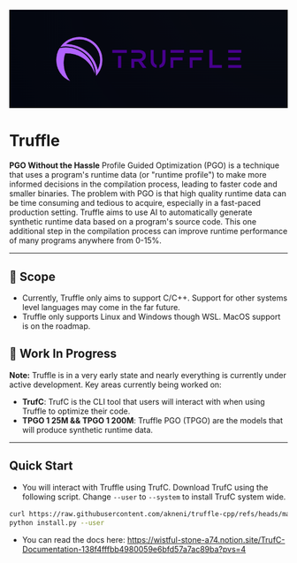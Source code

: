 ![Banner](./branding/truffle-banner.png)

# Truffle
**PGO Without the Hassle**
Profile Guided Optimization (PGO) is a technique that uses a program's runtime data (or "runtime profile") to make more informed decisions in the compilation process, leading to faster code and smaller binaries. The problem with PGO is that high quality runtime data can be time consuming and tedious to acquire, especially in a fast-paced production setting. Truffle aims to use AI to automatically generate synthetic runtime data based on a program's source code. This one additional step in the compilation process can improve runtime performance of many programs anywhere from 0-15%. 

---

## 🔭 Scope
- Currently, Truffle only aims to support C/C++. Support for other systems level languages may come in the far future. 
- Truffle only supports Linux and Windows though WSL. MacOS support is on the roadmap. 

## 🚧 Work In Progress
**Note:** Truffle is in a very early state and nearly everything is currently under active development.
Key areas currently being worked on:
- **TrufC**: TrufC is the CLI tool that users will interact with when using Truffle to optimize their code. 
- **TPGO 1 25M && TPGO 1 200M**: Truffle PGO (TPGO) are the models that will produce synthetic runtime data.

---

## Quick Start
- You will interact with Truffle using TrufC. Download TrufC using the following script. Change `--user` to `--system` to install TrufC system wide. 
```bash
curl https://raw.githubusercontent.com/akneni/truffle-cpp/refs/heads/main/trufc/scripts/install.py -o install.py
python install.py --user
```
- You can read the docs here: https://wistful-stone-a74.notion.site/TrufC-Documentation-138f4fffbb4980059e6bfd57a7ac89ba?pvs=4